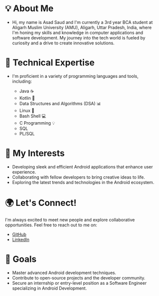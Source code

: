 # **💡 About Me**
- Hi, my name is Asad Saud and I'm currently a 3rd year BCA student at Aligarh Muslim University (AMU), Aligarh, Uttar Pradesh, India, where I'm honing my skills and knowledge in computer applications and software development. My journey into the tech world is fueled by curiosity and a drive to create innovative solutions.

# **🔧 Technical Expertise**
- I'm proficient in a variety of programming languages and tools, including:

  - Java ☕
  - Kotlin 📱
  - Data Structures and Algorithms (DSA) 📊
  - Linux 🐧
  - Bash Shell 💻
  - C Programming 💡
  - SQL
  - PL/SQL

# 🌟 **My Interests**
- Developing sleek and efficient Android applications that enhance user experience.
- Collaborating with fellow developers to bring creative ideas to life.
- Exploring the latest trends and technologies in the Android ecosystem.

# 🌍 **Let's Connect!**
I'm always excited to meet new people and explore collaborative opportunities. Feel free to reach out to me on:

- [GitHub](https://github.com/asadsaud25)
- [LinkedIn](www.linkedin.com/in/asadsaud)

# 🎯 **Goals**
- Master advanced Android development techniques.
- Contribute to open-source projects and the developer community.
- Secure an internship or entry-level position as a Software Engineer specializing in Android Development.

<!---
asadsaud25/asadsaud25 is a ✨ special ✨ repository because its `README.md` (this file) appears on your GitHub profile.
You can click the Preview link to take a look at your changes.
--->
